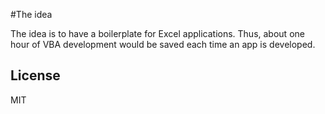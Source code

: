 #The idea

The idea is to have a boilerplate for Excel applications.
Thus, about one hour of VBA development would be saved each time an app is developed.

License
----
MIT
